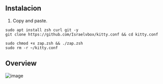 ## Instalacion
1. Copy and paste.

```shell
sudo apt install zsh curl git -y
git clone https://github.com/Israelvbox/kitty.conf && cd kitty.conf
```

```shell
sudo chmod +x zap.zsh && ./zap.zsh
sudo rm -r ~/kitty.conf
```


## Overview
![image]()

